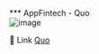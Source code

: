 *** AppFintech - Quo</br>
![image](https://github.com/user-attachments/assets/1ce57f78-389e-45ab-8c38-12428ea16d6b)</br>

🚀 Link [Quo](https://quo1.vercel.app/)</br>
